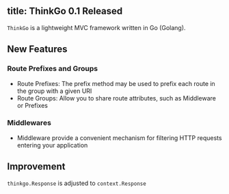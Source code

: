 title: ThinkGo 0.1 Released
---

`ThinkGo` is a lightweight MVC framework written in Go (Golang).

## New Features

### Route Prefixes and Groups
- Route Prefixes: The prefix method may be used to prefix each route in the group with a given URI
- Route Groups:  Allow you to share route attributes, such as Middleware or Prefixes

### Middlewares
- Middleware provide a convenient mechanism for filtering HTTP requests entering your application

## Improvement
`thinkgo.Response` is adjusted to `context.Response`

